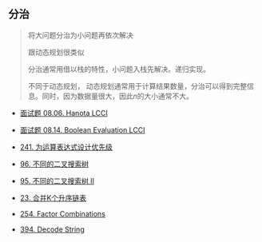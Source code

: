 ## 分治

>  将大问题分治为小问题再依次解决
>
>  跟动态规划很类似
>
>  分治通常用借以栈的特性，小问题入栈先解决。递归实现。
>
>  不同于动态规划， 动态规划通常用于计算结果数量，分治可以得到完整信息。同时，因为数据量很大，因此$n$的大小通常不大。

* [面试题 08.06. Hanota LCCI](https://leetcode.cn/problems/hanota-lcci/)

* [面试题 08.14. Boolean Evaluation LCCI](https://leetcode.cn/problems/boolean-evaluation-lcci/)

* [241. 为运算表达式设计优先级](https://leetcode-cn.com/problems/different-ways-to-add-parentheses/)

* [96. 不同的二叉搜索树](https://leetcode-cn.com/problems/unique-binary-search-trees/)

* [95. 不同的二叉搜索树 II](https://leetcode-cn.com/problems/unique-binary-search-trees-ii/)

* [23. 合并K个升序链表](https://leetcode-cn.com/problems/merge-k-sorted-lists/)

* [254. Factor Combinations](https://leetcode.cn/problems/factor-combinations/)

* [394. Decode String](https://leetcode.cn/problems/decode-string/)
